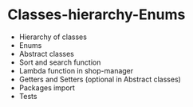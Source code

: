 # Classes-hierarchy-Enums
* Hierarchy of classes
* Enums
* Abstract classes
* Sort and search function
* Lambda function in shop-manager
* Getters and Setters (optional in Abstract classes)
* Packages import
* Tests